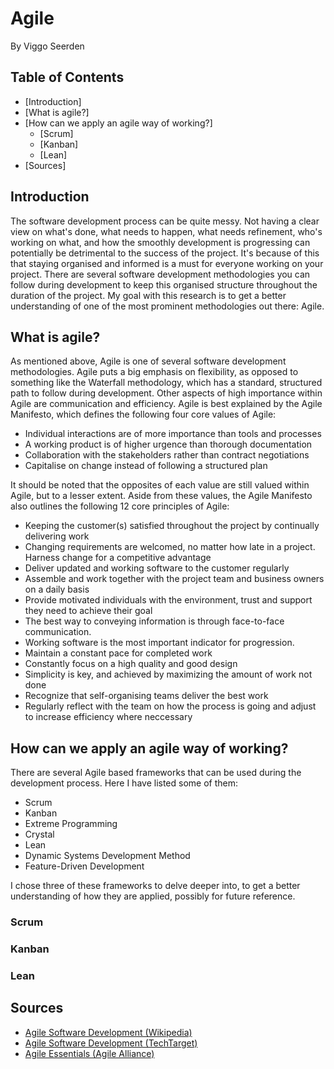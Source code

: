 # Agile
By Viggo Seerden

## Table of Contents

- [Introduction]
- [What is agile?]
- [How can we apply an agile way of working?]
  - [Scrum]
  - [Kanban] 
  - [Lean]
- [Sources]

## Introduction

The software development process can be quite messy. Not having a clear view on what's done, what needs to happen, what needs refinement, who's working on what, and how the smoothly development is progressing can potentially be detrimental to the success of the project. It's because of this that staying organised and informed is a must for everyone working on your project. There are several software development methodologies you can follow during development to keep this organised structure throughout the duration of the project. My goal with this research is to get a better understanding of one of the most prominent methodologies out there: Agile.

## What is agile?

As mentioned above, Agile is one of several software development methodologies. Agile puts a big emphasis on flexibility, as opposed to something like the Waterfall methodology, which has a standard, structured path to follow during development. Other aspects of high importance within Agile are communication and efficiency. Agile is best explained by the Agile Manifesto, which defines the following four core values of Agile:

- Individual interactions are of more importance than tools and processes
- A working product is of higher urgence than thorough documentation
- Collaboration with the stakeholders rather than contract negotiations
- Capitalise on change instead of following a structured plan

It should be noted that the opposites of each value are still valued within Agile, but to a lesser extent. Aside from these values, the Agile Manifesto also outlines the following 12 core principles of Agile:

- Keeping the customer(s) satisfied throughout the project by continually delivering work
- Changing requirements are welcomed, no matter how late in a project. Harness change for a competitive advantage
- Deliver updated and working software to the customer regularly
- Assemble and work together with the project team and business owners on a daily basis
- Provide motivated individuals with the environment, trust and support they need to achieve their goal
- The best way to conveying information is through face-to-face communication.
- Working software is the most important indicator for progression.
- Maintain a constant pace for completed work
- Constantly focus on a high quality and good design
- Simplicity is key, and achieved by maximizing the amount of work not done
- Recognize that self-organising teams deliver the best work
- Regularly reflect with the team on how the process is going and adjust to increase efficiency where neccessary

## How can we apply an agile way of working?

There are several Agile based frameworks that can be used during the development process. Here I have listed some of them:

- Scrum
- Kanban
- Extreme Programming
- Crystal
- Lean
- Dynamic Systems Development Method
- Feature-Driven Development

I chose three of these frameworks to delve deeper into, to get a better understanding of how they are applied, possibly for future reference.

### Scrum

### Kanban

### Lean

## Sources

- [Agile Software Development (Wikipedia)](https://en.wikipedia.org/wiki/Agile_software_development#Agile_software_development_practices)
- [Agile Software Development (TechTarget)](https://www.techtarget.com/searchsoftwarequality/definition/agile-software-development)
- [Agile Essentials (Agile Alliance)](https://www.agilealliance.org/agile-essentials/)
